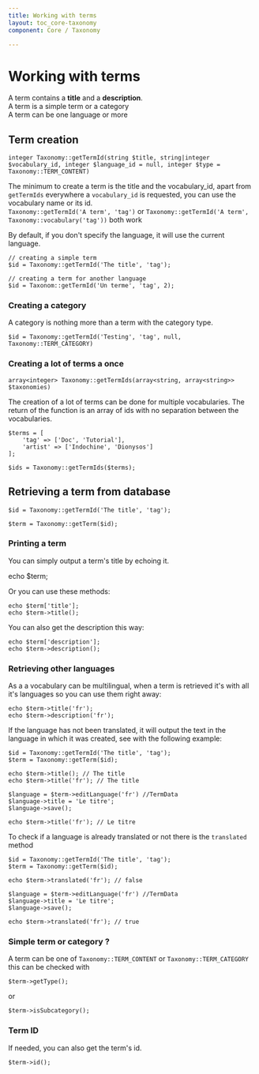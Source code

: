 ```yaml
---
title: Working with terms
layout: toc_core-taxonomy
component: Core / Taxonomy

---
```

# Working with terms

A term contains a __title__ and a __description__.<br />
A term is a simple term or a category<br />
A term can be one language or more


## Term creation

    integer Taxonomy::getTermId(string $title, string|integer $vocabulary_id, integer $language_id = null, integer $type = Taxonomy::TERM_CONTENT)

The minimum to create a term is the title and the vocabulary_id, apart from `getTermIds` everywhere a `vocabulary_id` is requested, you can use the vocabulary name or its id.<br />
`Taxonomy::getTermId('A term', 'tag')` or `Taxonomy::getTermId('A term', Taxonomy::vocabulary('tag'))` both work

By default, if you don't specify the language, it will use the current language.

    // creating a simple term
    $id = Taxonomy::getTermId('The title', 'tag');

    // creating a term for another language
    $id = Taxonom::getTermId('Un terme', 'tag', 2);


### Creating a category

A category is nothing more than a term with the category type.

    $id = Taxonomy::getTermId('Testing', 'tag', null, Taxonomy::TERM_CATEGORY)

### Creating a lot of terms a once

    array<integer> Taxonomy::getTermIds(array<string, array<string>> $taxonomies)

The creation of a lot of terms can be done for multiple vocabularies.
The return of the function is an array of ids with no separation between the vocabularies.

    $terms = [
        'tag' => ['Doc', 'Tutorial'],
        'artist' => ['Indochine', 'Dionysos']
    ];

    $ids = Taxonomy::getTermIds($terms);

## Retrieving a term from database

    $id = Taxonomy::getTermId('The title', 'tag');

    $term = Taxonomy::getTerm($id);

### Printing a term

You can simply output a term's title by echoing it.

   echo $term;

Or you can use these methods:

    echo $term['title'];
    echo $term->title();

You can also get the description this way:

    echo $term['description'];
    echo $term->description();

### Retrieving other languages

As a a vocabulary can be multilingual, when a term is retrieved it's with all it's languages so you can use them right away:

    echo $term->title('fr');
    echo $term->description('fr');

If the language has not been translated, it will output the text in the language in which it was created, see with the following example:

    $id = Taxonomy::getTermId('The title', 'tag');
    $term = Taxonomy::getTerm($id);

    echo $term->title(); // The title
    echo $term->title('fr'); // The title

    $language = $term->editLanguage('fr') //TermData
    $language->title = 'Le titre';
    $language->save();

    echo $term->title('fr'); // Le titre

To check if a language is already translated or not there is the `translated` method

    $id = Taxonomy::getTermId('The title', 'tag');
    $term = Taxonomy::getTerm($id);

    echo $term->translated('fr'); // false

    $language = $term->editLanguage('fr') //TermData
    $language->title = 'Le titre';
    $language->save();

    echo $term->translated('fr'); // true

### Simple term or category ?

A term can be one of `Taxonomy::TERM_CONTENT` or `Taxonomy::TERM_CATEGORY` this can be checked with

    $term->getType();

or

    $term->isSubcategory();

### Term ID

If needed, you can also get the term's id.

    $term->id();

